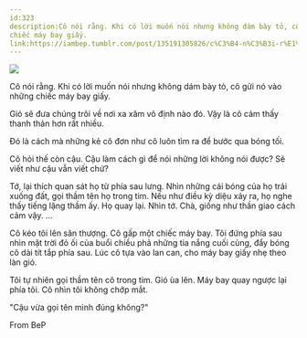 ```yaml
---
id:323
description:Cô nói rằng. Khi có lời muốn nói nhưng không dám bày tỏ, cô gửi nó vào những
chiếc máy bay giấy.
link:https://iambep.tumblr.com/post/135191305826/c%C3%B4-n%C3%B3i-r%E1%BA%B1ng-khi-c%C3%B3-l%E1%BB%9Di-mu%E1%BB%91n-n%C3%B3i-nh%C6%B0ng-kh%C3%B4ng-d%C3%A1m
---
```


![](https://64.media.tumblr.com/9c333f9983720b2ec20a966a470ab6e3/tumblr_nzcwog5xYr1u3a9rjo1_540.jpg)

Cô nói rằng. Khi có lời muốn nói nhưng không dám bày tỏ, cô gửi nó vào những
chiếc máy bay giấy.

Gió sẽ đưa chúng trôi về nơi xa xăm vô định nào đó. Vậy là cô cảm thấy thanh
thản hơn rất nhiều.

Đó là cách mà những kẻ cô đơn như cô luôn tìm ra để bước qua bóng tối.

Cô hỏi thế còn cậu. Cậu làm cách gì để nói những lời không nói được? Sẽ
viết như cậu vẫn viết chứ?

Tớ, lại thích quan sát họ từ phía sau lưng. Nhìn những cái bóng của họ trải
xuống đất, gọi thầm tên họ trong tim. Nếu như điều kỳ diệu xảy ra, họ nghe
thấy tiếng lặng thầm ấy. Họ quay lại. Nhìn tớ. Chà, giống như thần giao
cách cảm vậy. ...

Cô kéo tôi lên sân thượng. Cô gấp một chiếc máy bay. Tôi đứng phía sau nhìn
mặt trời đỏ ối của buổi chiều phả những tia nắng cuối cùng, đẩy bóng cô
dài tít tắp phía sau. Lúc cô tựa vào lan can, cho máy bay giấy nhẹ theo
làn gió.

Tôi tự nhiên gọi thầm tên cô trong tim. Gió ùa lên. Máy bay quay ngược lại
phía tôi. Cô nhìn tôi không chớp mắt.

"Cậu vừa gọi tên mình đúng không?"

From BeP